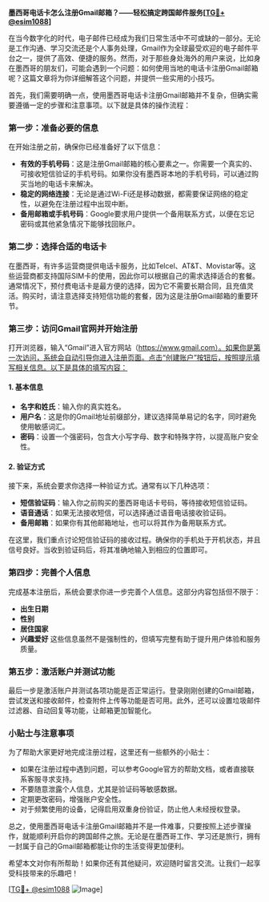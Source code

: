 **墨西哥电话卡怎么注册Gmail邮箱？——轻松搞定跨国邮件服务[[TG💪+ @esim1088](https://t.me/s/esim1088)]**

在当今数字化的时代，电子邮件已经成为我们日常生活中不可或缺的一部分。无论是工作沟通、学习交流还是个人事务处理，Gmail作为全球最受欢迎的电子邮件平台之一，提供了高效、便捷的服务。然而，对于那些身处海外的用户来说，比如身在墨西哥的朋友们，可能会遇到一个问题：如何使用当地的电话卡注册Gmail邮箱呢？这篇文章将为你详细解答这个问题，并提供一些实用的小技巧。

首先，我们需要明确一点，使用墨西哥电话卡注册Gmail邮箱并不复杂，但确实需要遵循一定的步骤和注意事项。以下就是具体的操作流程：

### 第一步：准备必要的信息

在开始注册之前，确保你已经准备好了以下信息：
- **有效的手机号码**：这是注册Gmail邮箱的核心要素之一。你需要一个真实的、可接收短信验证的手机号码。如果你没有墨西哥本地的手机号码，可以通过购买当地的电话卡来解决。
- **稳定的网络连接**：无论是通过Wi-Fi还是移动数据，都需要保证网络的稳定性，以避免在注册过程中出现中断。
- **备用邮箱或手机号码**：Google要求用户提供一个备用联系方式，以便在忘记密码或其他紧急情况下能够找回账户。

### 第二步：选择合适的电话卡

在墨西哥，有许多运营商提供电话卡服务，比如Telcel、AT&T、Movistar等。这些运营商都支持国际SIM卡的使用，因此你可以根据自己的需求选择适合的套餐。通常情况下，预付费电话卡是最方便的选择，因为它不需要长期合同，且充值灵活。购买时，请注意选择支持短信功能的套餐，因为这是注册Gmail邮箱的重要环节。

### 第三步：访问Gmail官网并开始注册

打开浏览器，输入“Gmail”进入官方网站（https://www.gmail.com）。如果你是第一次访问，系统会自动引导你进入注册页面。点击“创建账户”按钮后，按照提示填写相关信息。以下是具体的填写内容：

#### 1. 基本信息
- **名字和姓氏**：输入你的真实姓名。
- **用户名**：这是你的Gmail地址前缀部分，建议选择简单易记的名字，同时避免使用敏感词汇。
- **密码**：设置一个强密码，包含大小写字母、数字和特殊字符，以提高账户安全性。

#### 2. 验证方式
接下来，系统会要求你选择一种验证方式。通常有以下几种选项：
- **短信验证码**：输入你之前购买的墨西哥电话卡号码，等待接收短信验证码。
- **语音通话**：如果无法接收短信，可以选择通过语音电话接收验证码。
- **备用邮箱**：如果你有其他邮箱地址，也可以将其作为备用联系方式。

在这里，我们重点讨论短信验证码的接收过程。确保你的手机处于开机状态，并且信号良好。当收到验证码后，将其准确地输入到相应的位置即可。

### 第四步：完善个人信息

完成基本注册后，系统会要求你进一步完善个人信息。这部分内容包括但不限于：
- **出生日期**
- **性别**
- **居住国家**
- **兴趣爱好**
这些信息虽然不是强制性的，但填写完整有助于提升用户体验和服务质量。

### 第五步：激活账户并测试功能

最后一步是激活账户并测试各项功能是否正常运行。登录刚刚创建的Gmail邮箱，尝试发送和接收邮件，检查附件上传等功能是否可用。此外，还可以设置垃圾邮件过滤器、自动回复等功能，让邮箱更加智能化。

### 小贴士与注意事项

为了帮助大家更好地完成注册过程，这里还有一些额外的小贴士：
- 如果在注册过程中遇到问题，可以参考Google官方的帮助文档，或者直接联系客服寻求支持。
- 不要随意泄露个人信息，尤其是验证码等敏感数据。
- 定期更改密码，增强账户安全性。
- 对于频繁使用的设备，记得启用双重身份验证，防止他人未经授权登录。

总之，使用墨西哥电话卡注册Gmail邮箱并不是一件难事，只要按照上述步骤操作，就能顺利开启你的跨国邮件之旅。无论是在墨西哥工作、学习还是旅行，拥有一封属于自己的Gmail邮箱都能让你的生活变得更加便利。

希望本文对你有所帮助！如果你还有其他疑问，欢迎随时留言交流。让我们一起享受科技带来的乐趣吧！

[[TG💪+ @esim1088](https://t.me/s/esim1088) ![Image](https://i.postimg.cc/4NQfJmqS/Snipaste-2025-05-13-00-14-12.png)]